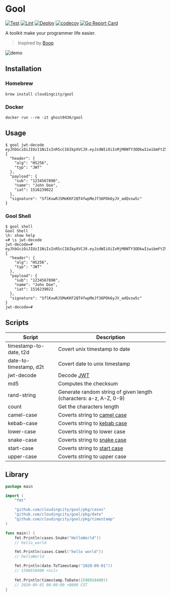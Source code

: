 # Gool

[![Test](https://github.com/cloudingcity/gool/workflows/Test/badge.svg)](https://github.com/cloudingcity/gool/actions?query=workflow%3ATest)
[![Lint](https://github.com/cloudingcity/gool/workflows/Lint/badge.svg)](https://github.com/cloudingcity/gool/actions?query=workflow%3ALint)
[![Deploy](https://github.com/cloudingcity/gool/workflows/Deploy/badge.svg)](https://github.com/cloudingcity/gool/actions?query=workflow%3ADeploy)
[![codecov](https://codecov.io/gh/cloudingcity/gool/branch/master/graph/badge.svg)](https://codecov.io/gh/cloudingcity/gool)
[![Go Report Card](https://goreportcard.com/badge/github.com/cloudingcity/gool)](https://goreportcard.com/report/github.com/cloudingcity/gool)

A toolkit make your programmer life easier.

> Inspired by [Boop](https://github.com/IvanMathy/Boop)

![demo](https://user-images.githubusercontent.com/11569651/91740727-47554f00-ebe6-11ea-920e-2ee326bec24a.gif)

## Installation

### Homebrew

```shell script
brew install cloudingcity/gool
```

### Docker

```shell script
docker run --rm -it ghost0436/gool
```

## Usage

```shell script
$ gool jwt-decode eyJhbGciOiJIUzI1NiIsInR5cCI6IkpXVCJ9.eyJzdWIiOiIxMjM0NTY3ODkwIiwibmFtZSI6IkpvaG4gRG9lIiwiaWF0IjoxNTE2MjM5MDIyfQ.SflKxwRJSMeKKF2QT4fwpMeJf36POk6yJV_adQssw5c
{
  "header": {
    "alg": "HS256",
    "typ": "JWT"
  },
  "payload": {
    "sub": "1234567890",
    "name": "John Doe",
    "iat": 1516239022
  },
  "signature": "SflKxwRJSMeKKF2QT4fwpMeJf36POk6yJV_adQssw5c"
}
```

### Gool Shell

```shell script
$ gool shell 
Gool Shell
\h: show help
=# \s jwt-decode
jwt-decode=# eyJhbGciOiJIUzI1NiIsInR5cCI6IkpXVCJ9.eyJzdWIiOiIxMjM0NTY3ODkwIiwibmFtZSI6IkpvaG4gRG9lIiwiaWF0IjoxNTE2MjM5MDIyfQ.SflKxwRJSMeKKF2QT4fwpMeJf36POk6yJV_adQssw5c
{
  "header": {
    "alg": "HS256",
    "typ": "JWT"
  },
  "payload": {
    "sub": "1234567890",
    "name": "John Doe",
    "iat": 1516239022
  },
  "signature": "SflKxwRJSMeKKF2QT4fwpMeJf36POk6yJV_adQssw5c"
}
jwt-decode=#
```


## Scripts

| Script                 | Description                                                                                              |
|------------------------|----------------------------------------------------------------------------------------------------------|
| timestamp-to-date, t2d | Covert unix timestamp to date                                                                            |
| date-to-timestamp, d2t | Covert date to unix timestamp                                                                            |
| jwt-decode             | Decode [JWT](https://jwt.io/)                                                                            |
| md5                    | Computes the checksum                                                                                    |
| rand-string            | Generate random string of given length (characters: a-z, A-Z, 0-9)                                       |
| count                  | Get the characters length                                                                                |
| camel-case             | Coverts string to [camel case](https://en.wikipedia.org/wiki/Camel_case)                                 |
| kebab-case             | Coverts string to [kebab case](https://en.wikipedia.org/wiki/Letter_case#Special_case_styles)            |
| lower-case             | Coverts string to lower case                                                                             |
| snake-case             | Coverts string to [snake case](https://en.wikipedia.org/wiki/Snake_case)                                 |
| start-case             | Coverts string to [start case](https://en.wikipedia.org/wiki/Letter_case#Stylistic_or_specialised_usage) |
| upper-case             | Coverts string to upper case                                                                             |

## Library

```go
package main

import (
	"fmt"

	"github.com/cloudingcity/gool/pkg/cases"
	"github.com/cloudingcity/gool/pkg/date"
	"github.com/cloudingcity/gool/pkg/timestamp"
)

func main() {
	fmt.Println(cases.Snake("HelloWorld"))
	// hello_world

	fmt.Println(cases.Camel("hello world"))
	// helloWorld

	fmt.Println(date.ToTimestamp("2020-09-01"))
	// 1598918400 <nil>
	
	fmt.Println(timestamp.ToDate(1598918400))
	// 2020-09-01 08:00:00 +0800 CST
}
```
